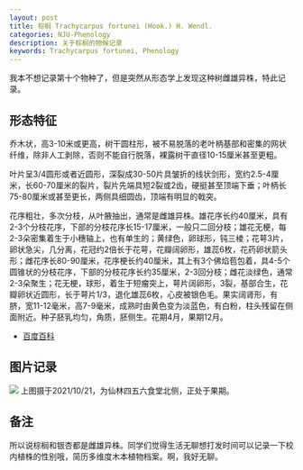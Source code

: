```yaml
---
layout: post
title: 棕榈 Trachycarpus fortunei (Hook.) H. Wendl.
categories: NJU-Phenology
description: 关于棕榈的物候记录
keywords: Trachycarpus fortunei, Phenology
---
```


我本不想记录第十个物种了，但是突然从形态学上发现这种树雌雄异株，特此记录。

## 形态特征

乔木状，高3-10米或更高，树干圆柱形，被不易脱落的老叶柄基部和密集的网状纤维，除非人工剥除，否则不能自行脱落，裸露树干直径10-15厘米甚至更粗。

叶片呈3/4圆形或者近圆形，深裂成30-50片具皱折的线状剑形，宽约2.5-4厘米，长60-70厘米的裂片，裂片先端具短2裂或2齿，硬挺甚至顶端下垂；叶柄长75-80厘米或甚至更长，两侧具细圆齿，顶端有明显的戟突。

花序粗壮，多次分枝，从叶腋抽出，通常是雌雄异株。雄花序长约40厘米，具有2-3个分枝花序，下部的分枝花序长15-17厘米，一般只二回分枝；雄花无梗，每2-3朵密集着生于小穗轴上，也有单生的；黄绿色，卵球形，钝三棱；花萼3片，卵状急尖，几分离，花冠约2倍长于花萼，花瓣阔卵形，雄蕊6枚，花药卵状箭头形；雌花序长80-90厘米，花序梗长约40厘米，其上有3个佛焰苞包着，具4-5个圆锥状的分枝花序，下部的分枝花序长约35厘米，2-3回分枝；雌花淡绿色，通常2-3朵聚生；花无梗，球形，着生于短瘤突上，萼片阔卵形，3裂，基部合生，花瓣卵状近圆形，长于萼片1/3，退化雄蕊6枚，心皮被银色毛。果实阔肾形，有脐，宽11-12毫米，高7-9毫米，成熟时由黄色变为淡蓝色，有白粉，柱头残留在侧面附近。种子胚乳均匀，角质，胚侧生。花期4月，果期12月。

 - [百度百科](https://baike.baidu.com/item/%E6%A3%95%E6%A6%88/623905)

## 图片记录

![](/images/blog/20211021-Trachycarpus-fortunei.jpg)
上图摄于2021/10/21，为仙林四五六食堂北侧，正处于果期。

## 备注

所以说棕榈和银杏都是雌雄异株。同学们觉得生活无聊想打发时间可以记录一下校内植株的性别哦，简历多维度木本植物档案。啊，我好无聊。
